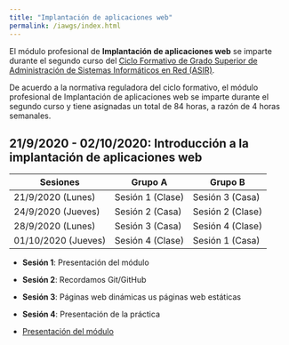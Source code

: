 ```yaml
---
title: "Implantación de aplicaciones web"
permalink: /iawgs/index.html
---
```


El módulo profesional de **Implantación de aplicaciones web** se imparte durante el segundo curso del [Ciclo Formativo de Grado Superior de Administración de Sistemas Informáticos en Red (ASIR)](http://www.aapri.es/curriculo/fp/asir).

De acuerdo a la normativa reguladora del ciclo formativo, el módulo profesional de Implantación de aplicaciones web se imparte durante el segundo curso y tiene asignadas un total de 84 horas, a razón de 4 horas semanales.

## 21/9/2020 - 02/10/2020: Introducción a la implantación de aplicaciones web 

|Sesiones|**Grupo A**|**Grupo B**|
|--------|-----------|-----------|
|21/9/2020 (Lunes)|Sesión 1 (Clase)|Sesión 3 (Casa)|
|24/9/2020 (Jueves)|Sesión 2 (Casa)|Sesión 2 (Clase)|
|28/9/2020 (Lunes)|Sesión 3 (Casa)|Sesión 4 (Clase)|
|01/10/2020 (Jueves)|Sesión 4 (Clase)|Sesión 1 (Casa)|

* **Sesión 1**: Presentación del módulo
* **Sesión 2**: Recordamos Git/GitHub
* **Sesión 3**: Páginas web dinámicas us páginas web estáticas
* **Sesión 4**: Presentación de la práctica

* [Presentación del módulo](http://josedom24.github.io/mod/iaw/presentacion#/)

<!--
El índice de contenidos que vamos a estudiar será:

* [Introducción a la implantación de aplicaciones web](u01)
* [Implantación de aplicaciones web PHP](u02)
* [Implantación de aplicaciones web Python](u03)
* [Introducción a la integración continúa y despliegue continuo](u04)
* [Despliegue de aplicaciones web Java](u05)
* [Despliegue de aplicaciones web con contenedores. Docker](u06)
-->